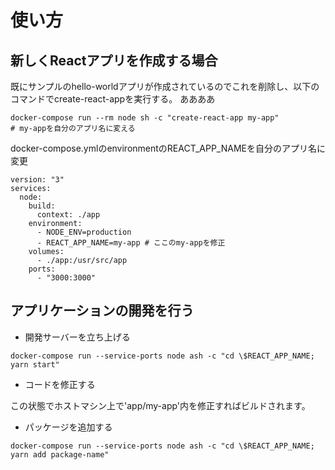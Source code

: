 # 使い方

## 新しくReactアプリを作成する場合

既にサンプルのhello-worldアプリが作成されているのでこれを削除し、以下のコマンドでcreate-react-appを実行する。
ああああ

```
docker-compose run --rm node sh -c "create-react-app my-app"
# my-appを自分のアプリ名に変える
```

docker-compose.ymlのenvironmentのREACT_APP_NAMEを自分のアプリ名に変更


```
version: "3"
services:
  node:
    build:
      context: ./app
    environment:
      - NODE_ENV=production
      - REACT_APP_NAME=my-app # ここのmy-appを修正
    volumes:
      - ./app:/usr/src/app
    ports:
      - "3000:3000"
```

## アプリケーションの開発を行う

- 開発サーバーを立ち上げる

```
docker-compose run --service-ports node ash -c "cd \$REACT_APP_NAME; yarn start"
```

- コードを修正する

この状態でホストマシン上で'app/my-app'内を修正すればビルドされます。

- パッケージを追加する

```
docker-compose run --service-ports node ash -c "cd \$REACT_APP_NAME; yarn add package-name"
```
